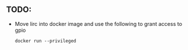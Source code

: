 TODO:
-----

- Move lirc into docker image and use the following to grant access to gpio
  ```
  docker run --privileged
  ```
